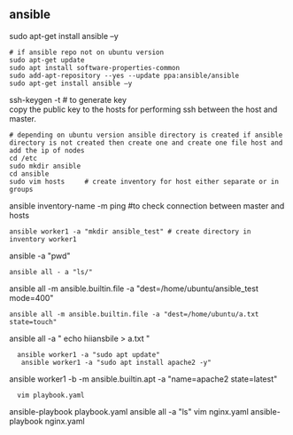 ## ansible
sudo apt-get install ansible –y
```
# if ansible repo not on ubuntu version
sudo apt-get update
sudo apt install software-properties-common
sudo add-apt-repository --yes --update ppa:ansible/ansible
sudo apt-get install ansible –y
```
ssh-keygen -t  # to generate key  
copy the public key to the hosts for performing ssh between the host and master.
```
# depending on ubuntu version ansible directory is created if ansible directory is not created then create one and create one file host and add the ip of nodes
cd /etc
sudo mkdir ansible
cd ansible
sudo vim hosts     # create inventory for host either separate or in groups
```
ansible inventory-name -m ping  #to check connection between master and hosts
```
ansible worker1 -a "mkdir ansible_test" # create directory in inventory worker1
```
ansible -a "pwd"
```
ansible all - a "ls/"
```
ansible all -m ansible.builtin.file -a "dest=/home/ubuntu/ansible_test mode=400"
```
ansible all -m ansible.builtin.file -a "dest=/home/ubuntu/a.txt state=touch"
   ````
   ansible all -a " echo hiiansbile > a.txt "
```
  ansible worker1 -a "sudo apt update"
   ansible worker1 -a "sudo apt install apache2 -y"
```
  ansible worker1 -b -m  ansible.builtin.apt -a "name=apache2 state=latest"
``` 
  vim playbook.yaml
```
ansible-playbook playbook.yaml
 ansible all -a "ls"
 vim nginx.yaml
 ansible-playbook nginx.yaml

